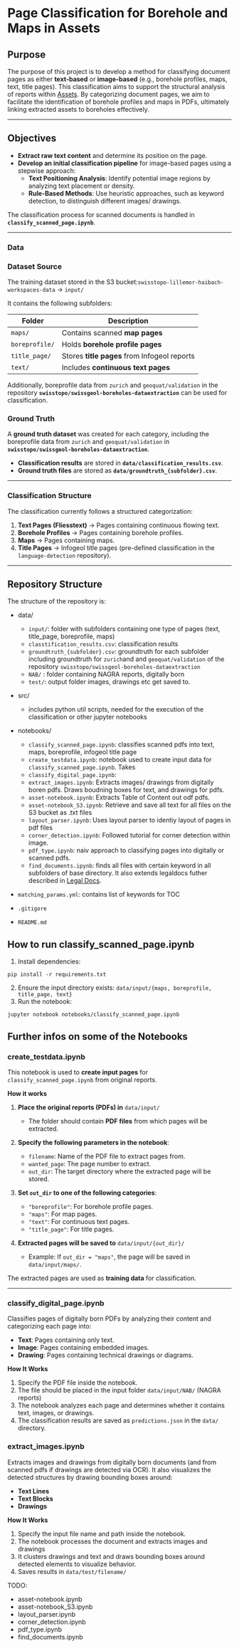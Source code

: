 # Page Classification for Borehole and Maps in Assets

## **Purpose** 

The purpose of this project is to develop a method for classifying document pages as either **text-based** or **image-based** (e.g., borehole profiles, maps, text, title pages). This classification aims to support the structural analysis of reports within [Assets](assets.swissgeol.ch). By categorizing document pages, we aim to facilitate the identification of borehole profiles and maps in PDFs, ultimately linking extracted assets to boreholes effectively.

---

## **Objectives**

- **Extract raw text content** and determine its position on the page.
- **Develop an initial classification pipeline** for image-based pages using a stepwise approach:
    - **Text Positioning Analysis**: Identify potential image regions by analyzing text placement or density.
    - **Rule-Based Methods**: Use heuristic approaches, such as keyword detection, to distinguish different images/ drawings.

The classification process for scanned documents is handled in **`classify_scanned_page.ipynb`**.

---

### Data

### **Dataset Source**

The training dataset stored in the S3 bucket:`swisstopo-lillemor-haibach-workspaces-data` ->  `input/`

It contains the following subfolders:  

| Folder      | Description |
|-------------|-------------|
| `maps/`     | Contains scanned **map pages** |
| `boreprofile/` | Holds **borehole profile pages** |
| `title_page/` | Stores **title pages** from Infogeol reports |
| `text/`     | Includes **continuous text pages** |

Additionally, boreprofile data from `zurich` and `geoquat/validation` in the repository **`swisstopo/swissgeol-boreholes-dataextraction`** can be used for classification.  

### **Ground Truth**  

A **ground truth dataset** was created for each category, including the boreprofile data from `zurich` and `geoquat/validation` in **`swisstopo/swissgeol-boreholes-dataextraction`**.  

- **Classification results** are stored in **`data/classification_results.csv`**.  
- **Ground truth files** are stored as **`data/groundtruth_{subfolder}.csv`**.

---

### Classification Structure

The classification currently follows a structured categorization:


1. **Text Pages (Fliesstext)** → Pages containing continuous flowing text.  
2. **Borehole Profiles** → Pages containing borehole profiles.  
3. **Maps** → Pages containing maps.  
4. **Title Pages** → Infogeol title pages (pre-defined classification in the `language-detection` repository).  

---

## Repository Structure

The structure of the repository is:
- data/
    - `input/`: folder with subfolders containing one type of pages (text, title_page, boreprofile, maps)
    -  `classtification_results.csv`: classification results
    - `groundtruth_{subfolder}.csv`: groundtruth for each subfolder including groundtruth for `zurich`and and `geoquat/validation` of the repository `swisstopo/swissgeol-boreholes-dataextraction`
    - `NAB/` : folder containing NAGRA reports, digitally born
    - `test/`: output folder images, drawings etc get saved to.
- src/
    - includes python util scripts, needed for the execution of the classification or other jupyter notebooks
- notebooks/
    - `classify_scanned_page.ipynb`: classifies scanned pdfs into text, maps, boreprofile, infogeol title page
    - `create_testdata.ipynb`: notebook used to create input data for `classify_scanned_page.ipynb`. Takes 
    - `classify_digital_page.ipynb`:
    - `extract_images.ipynb`: Extracts images/ drawings from digitally boren pdfs. Draws boudning boxes for text, and drawings for pdfs.
    - `asset-notebook.ipynb`: Extracts Table of Content out odf pdfs.
    - `asset-notebook_S3.ipynb`: Retrieve and save all text for all files on the S3 bucket as .txt files
    - `layout_parser.ipynb`: Uses layout parser to identiy layout of pages in pdf files
    - `corner_detection.ipynb`: Followed tutorial for corner detection within image.
    - `pdf_type.ipynb`: naiv approach to classifying pages into digitally or scanned pdfs.
    - `find_documents.ipynb`: finds all files with certain keyword in all subfolders of base directory. It also extends legaldocs futher described in [Legal Docs](https://ltwiki.adr.admin.ch:8443/pages/viewpage.action?pageId=637241440&spaceKey=LG&title=Legal%2BDocs).

- `matching_params.yml`: contains list of keywords for TOC
- `.gitigore`
- `README.md`

## How to run classify_scanned_page.ipynb
1. Install dependencies:
```
pip install -r requirements.txt
```
2. Ensure the input directory exists: `data/input/{maps, boreprofile, title_page, text}`
3. Run the notebook:
```
jupyter notebook notebooks/classify_scanned_page.ipynb
```

## Further infos on some of the Notebooks

### create_testdata.ipynb

This notebook is used to **create input pages** for `classify_scanned_page.ipynb` from original reports.

**How it works**
1. **Place the original reports (PDFs) in** `data/input/`  
   - The folder should contain **PDF files** from which pages will be extracted.

2. **Specify the following parameters in the notebook**:  
   - `filename`: Name of the PDF file to extract pages from.  
   - `wanted_page`: The page number to extract.  
   - `out_dir`: The target directory where the extracted page will be stored.

3. **Set `out_dir` to one of the following categories**:  
   - `"boreprofile"`: For borehole profile pages.  
   - `"maps"`: For map pages.  
   - `"text"`: For continuous text pages.  
   - `"title_page"`: For title pages.  

4. **Extracted pages will be saved to** `data/input/{out_dir}/`  
   - Example: If `out_dir = "maps"`, the page will be saved in `data/input/maps/`.  

The extracted pages are used as **training data** for classification.

--- 
### classify_digital_page.ipynb
Classifies pages of digitally born PDFs by analyzing their content and categorizing each page into:
- **Text**: Pages containing only text.
- **Image**: Pages containing embedded images.
- **Drawing**: Pages containing technical drawings or diagrams.

**How It Works**
1. Specify the PDF file inside the notebook.
2. The file should be placed in the input folder `data/input/NAB/` (NAGRA reports)
3. The notebook analyzes each page and determines whether it contains text, images, or drawings.
4. The classification results are saved as `predictions.json` in the `data/` directory.

### extract_images.ipynb

Extracts images and drawings from digitally born documents (and from scanned pdfs if drawings are detected via OCR). It also visualizes the detected structures by drawing bounding boxes around:
- **Text Lines**
- **Text Blocks**
- **Drawings**

**How It Works**

1. Specify the input file name and path inside the notebook.
2. The notebook processes the document and extracts images and drawings
3. It clusters drawings and text and draws bounding boxes around detected elements to visualize  behavior.
4. Saves results in `data/test/filename/`


TODO:
- asset-notebook.ipynb
- asset-notebook_S3.ipynb
- layout_parser.ipynb
- corner_detection.ipynb
- pdf_type.ipynb
- find_documents.ipynb

